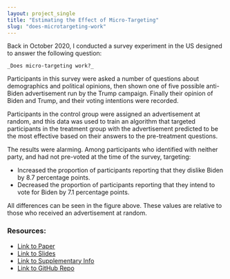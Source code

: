 ```yaml
---
layout: project_single
title: "Estimating the Effect of Micro-Targeting"
slug: "does-microtargeting-work"
---
```


Back in October 2020, I conducted a survey experiment in the US designed to answer the following question:

	_Does micro-targeting work?_

Participants in this survey were asked a number of questions about demographics and political opinions, then shown one of five possible anti-Biden advertisement run by the Trump campaign. Finally their opinion of Biden and Trump, and their voting intentions were recorded.

Participants in the control group were assigned an advertisement at random, and this data was used to train an algorithm that targeted participants in the treatment group with the advertisement predicted to be the most effective based on their answers to the pre-treatment questions.

The results were alarming. Among participants who identified with neither party, and had not pre-voted at the time of the survey, targeting:

- Increased the proportion of participants reporting that they dislike Biden by 8.7 percentage points.
- Decreased the proportion of participants reporting that they intend to vote for Biden by 7.1 percentage points.

All differences can be seen in the figure above. These values are relative to those who received an advertisement at random.

### Resources:

- [Link to Paper](/static/docs/harukawa-2021-microtargeting.pdf)
- [Link to Slides](https://muhark.github.io/dpir-intro-python/misc_presentations/cess-mt21-pres.html)
- [Link to Supplementary Info](/static/docs/harukawa-2021-microtargeting-si.pdf)
- [Link to GitHub Repo](https://github.com/muhark/dotas-design)

